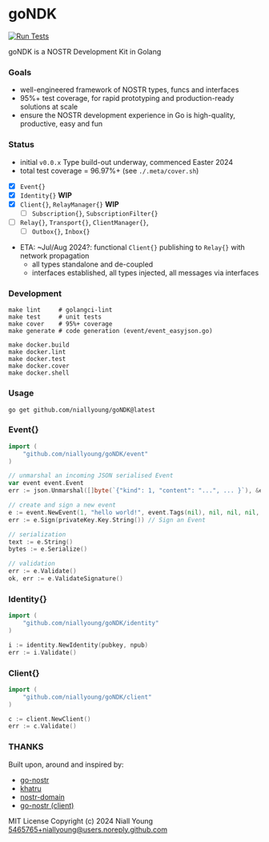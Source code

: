 # goNDK

[![Run Tests](https://github.com/niallyoung/goNDK/actions/workflows/main.yaml/badge.svg)](https://github.com/niallyoung/goNDK/actions/workflows/main.yaml)

goNDK is a NOSTR Development Kit in Golang

### Goals

- well-engineered framework of NOSTR types, funcs and interfaces
- 95%+ test coverage, for rapid prototyping and production-ready solutions at scale
- ensure the NOSTR development experience in Go is high-quality, productive, easy and fun

### Status

* initial `v0.0.x` Type build-out underway, commenced Easter 2024
* total test coverage = 96.97%+ (see `./.meta/cover.sh`)

- [x] `Event{}`
- [x] `Identity{}` **WIP**
- [x] `Client{}`, `RelayManager{}` **WIP**
  - [ ] `Subscription{}`, `SubscriptionFilter{}`
- [ ] `Relay{}`, `Transport{}`, `ClientManager{}`,
  - [ ] `Outbox{}`, `Inbox{}`

* ETA: ~Jul/Aug 2024?: functional `Client{}` publishing to `Relay{}` with network propagation
  * all types standalone and de-coupled
  * interfaces established, all types injected, all messages via interfaces

### Development

```shell
make lint     # golangci-lint
make test     # unit tests
make cover    # 95%+ coverage
make generate # code generation (event/event_easyjson.go)

make docker.build
make docker.lint
make docker.test
make docker.cover
make docker.shell
```

### Usage

```shell
go get github.com/niallyoung/goNDK@latest
```

### Event{}

```go
import (
    "github.com/niallyoung/goNDK/event"
)

// unmarshal an incoming JSON serialised Event
var event event.Event
err := json.Unmarshal([]byte(`{"kind": 1, "content": "...", ... }`), &event)

// create and sign a new event
e := event.NewEvent(1, "hello world!", event.Tags(nil), nil, nil, nil, nil)
err := e.Sign(privateKey.Key.String()) // Sign an Event

// serialization
text := e.String()
bytes := e.Serialize()

// validation
err := e.Validate()
ok, err := e.ValidateSignature()
```

### Identity{}

```go
import (
	"github.com/niallyoung/goNDK/identity"
)

i := identity.NewIdentity(pubkey, npub)
err := i.Validate()
```

### Client{}

```go
import (
	"github.com/niallyoung/goNDK/client"
)

c := client.NewClient()
err := c.Validate()
```

### THANKS

Built upon, around and inspired by:

* [go-nostr](https://github.com/nbd-wtf/go-nostr)
* [khatru](https://github.com/fiatjaf/khatru)
* [nostr-domain](https://github.com/dextryz/nostr-domain)
* [go-nostr (client)](https://github.com/shota3506/go-nostr)

MIT License
Copyright (c) 2024 Niall Young <5465765+niallyoung@users.noreply.github.com>